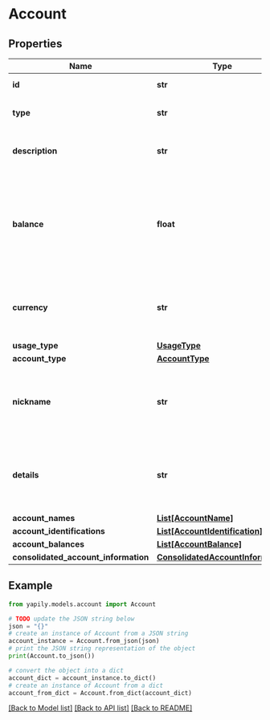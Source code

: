 # Account


## Properties

Name | Type | Description | Notes
------------ | ------------- | ------------- | -------------
**id** | **str** | Unique identifier of the account. | [optional] 
**type** | **str** | Specifies the type of account e.g. (BUSINESS_CURRENT). | [optional] 
**description** | **str** | Product name as defined by the financial institution for this account | [optional] 
**balance** | **float** | Main / headline balance for the account. &lt;br&gt;&lt;br&gt; Use of this field is recommended as fallback only. Instead, use of the typed balances (accountBalances) is recommended. | [optional] 
**currency** | **str** | Currency the bank account balance is denoted in. &lt;br&gt;&lt;br&gt; Specified as a 3-letter ISO 4217 currency code | [optional] 
**usage_type** | [**UsageType**](UsageType.md) |  | [optional] 
**account_type** | [**AccountType**](AccountType.md) |  | [optional] 
**nickname** | **str** | Nickname of the account that was provided by the account owner. &lt;br&gt;&lt;br&gt; May be used to aid identification of the account. | [optional] 
**details** | **str** | Supplementary specifications that might be provided by the Bank. These provide further characteristics about the account. | [optional] 
**account_names** | [**List[AccountName]**](AccountName.md) |  | [optional] 
**account_identifications** | [**List[AccountIdentification]**](AccountIdentification.md) |  | [optional] 
**account_balances** | [**List[AccountBalance]**](AccountBalance.md) |  | [optional] 
**consolidated_account_information** | [**ConsolidatedAccountInformation**](ConsolidatedAccountInformation.md) |  | [optional] 

## Example

```python
from yapily.models.account import Account

# TODO update the JSON string below
json = "{}"
# create an instance of Account from a JSON string
account_instance = Account.from_json(json)
# print the JSON string representation of the object
print(Account.to_json())

# convert the object into a dict
account_dict = account_instance.to_dict()
# create an instance of Account from a dict
account_from_dict = Account.from_dict(account_dict)
```
[[Back to Model list]](../README.md#documentation-for-models) [[Back to API list]](../README.md#documentation-for-api-endpoints) [[Back to README]](../README.md)


